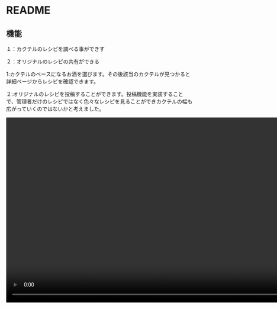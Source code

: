 # README

## 機能
<p>１：カクテルのレシピを調べる事ができす</p>
<p>２：オリジナルのレシピの共有ができる</p>

<p>1:カクテルのベースになるお酒を選びます。その後該当のカクテルが見つかると詳細ページからレシピを確認できます。</p>

<p>２:オリジナルのレシピを投稿することができます。投稿機能を実装することで、管理者だけのレシピではなく色々なレシピを見ることができカクテルの幅も広がっていくのではないかと考えました。</p>

<a href="https://gyazo.com/6be20a262c47536b8d320387cad59403"><video alt="Video from Gyazo" width="1000" autoplay muted loop playsinline controls><source src="https://i.gyazo.com/6be20a262c47536b8d320387cad59403.mp4" type="video/mp4" /></video></a>
